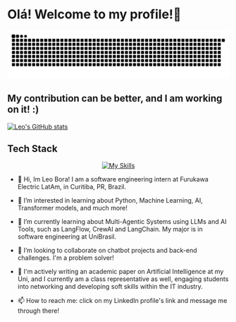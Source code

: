 <H1> Olá! Welcome to my profile!🤖 </H1>

![snakegrid](https://github.com/leonardobora/leonardobora/blob/output/github-contribution-grid-snake-dark.svg)

## My contribution can be better, and I am working on it! :) 
[![Leo's GitHub stats](https://github-readme-stats.vercel.app/api?username=leonardobora&theme=transparent)](https://github.com/anuraghazra/github-readme-stats)

## Tech Stack

<p align="center">
  <a href="https://skillicons.dev/icons?i=vscode,python,azure,js,html,css,vercel,arduino,c,cpp,django,docker,git,pycharm,postman">
    <img src="https://skillicons.dev/icons?i=vscode,python,azure,js,html,css,vercel,arduino,c,cpp,django,docker,git,pycharm,postman" alt="My Skills">
  </a>
</p>
    
- 👋 Hi, Im Leo Bora! I am a software engineering intern at Furukawa Electric LatAm, in Curitiba, PR, Brazil. 

- 👀 I’m interested in learning about Python, Machine Learning, AI, Transformer models, and much more!

- 🌱 I’m currently learning about Multi-Agentic Systems using LLMs and AI Tools, such as LangFlow, CrewAI and LangChain. My major is in software engineering at UniBrasil. 

- 💞️ I’m looking to collaborate on chatbot projects and back-end challenges. I'm a problem solver!

- 📝 I'm actively writing an academic paper on Artificial Intelligence at my Uni, and I currently am a class representative as well, engaging students into networking and developing soft skills within the IT industry.

- 📫 How to reach me: click on my LinkedIn profile's link and message me through there!
